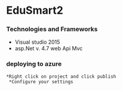 # EduSmart2



### Technologies and Frameworks

* Visual studio 2015
* asp.Net v. 4.7 web Api Mvc

### deploying to azure


```
*Right click on project and click publish
 *Configure your settings

```
